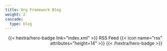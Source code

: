 ```yaml
---
title: Org Framework Blog
weight: 2
cascade: 
  type: blog
---
```

<div style="text-align: right; margin-bottom: 1em;">
{{< hextra/hero-badge link="index.xml" >}}
  <span>RSS Feed</span>
  {{< icon name="rss" attributes="height=14" >}}
{{< /hextra/hero-badge >}}
</div>
